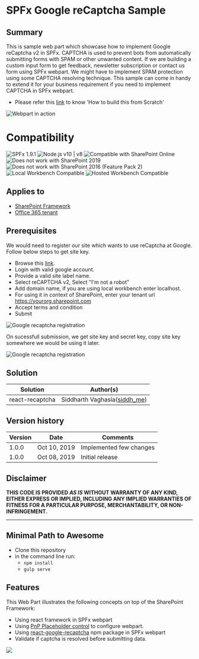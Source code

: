 # SPFx Google reCaptcha Sample

## Summary

This is sample web part which showcase how to implement Google reCaptcha v2 in SPFx. CAPTCHA is used to prevent bots from automatically submitting forms with SPAM or other unwanted content. If we are building a custom input form to get feedback, newsletter subscription or contact us form using SPFx webpart. We might have to implement SPAM protection using some CAPTCHA resolving technique. This sample can come in handy to extend it for your
business requirement if you need to implement CAPTCHA in SPFx webpart.

* Please refer this [link](https://www.c-sharpcorner.com/article/google-recaptcha-in-sharepoint-framework-webpartspfx/) to know 'How to build this from Scratch'

![Webpart in action](screens/WebpartInAction.gif?raw=true "Webpart in action")


# Compatibility

![SPFx 1.9.1](https://img.shields.io/badge/SPFx-1.9.1-green.svg) 
![Node.js v10 | v8](https://img.shields.io/badge/Node.js-v10%20%7C%20v8-green.svg) 
![Compatible with SharePoint Online](https://img.shields.io/badge/SharePoint%20Online-Compatible-green.svg)
![Does not work with SharePoint 2019](https://img.shields.io/badge/SharePoint%20Server%202019-Incompatible-red.svg)
![Does not work with SharePoint 2016 (Feature Pack 2)](https://img.shields.io/badge/SharePoint%20Server%202016%20(Feature%20Pack%202)-Incompatible-red.svg "SharePoint Server 2016 Feature Pack 2 requires SPFx 1.1")
![Local Workbench Compatible](https://img.shields.io/badge/Local%20Workbench-Compatible-green.svg)
![Hosted Workbench Compatible](https://img.shields.io/badge/Hosted%20Workbench-Compatible-green.svg)

## Applies to

* [SharePoint Framework](https://docs.microsoft.com/sharepoint/dev/spfx/sharepoint-framework-overview)
* [Office 365 tenant](https://docs.microsoft.com/sharepoint/dev/spfx/set-up-your-developer-tenant)


## Prerequisites

We would need to register our site which wants to use reCaptcha at Google. Follow below steps to get site key. 

* Browse this [link](https://www.google.com/recaptcha/admin). 
* Login with valid google account.
* Provide a valid site label name.
* Select reCAPTCHA v2, Select "I'm not a robot"
* Add domain name, if you are using local workbench enter localhost. 
* For using it in context of SharePoint, enter your tenant url https://yourorg.sharepoint.com
* Accept terms and condition
* Submit

![Google recaptcha registration](screens/1.png?raw=true "Google recaptcha registration")

On sucessfull submission, we get site key and secret key, copy site key somewhere we would be using it later. 

![Google recaptcha registration](screens/2.png?raw=true "Google recaptcha registration")

## Solution

Solution|Author(s)
--------|---------
react-recaptcha | Siddharth Vaghasia([siddh_me](https://twitter.com/siddh_me/))

## Version history

Version|Date|Comments
-------|----|--------
1.0.0|Oct 10, 2019|Implemented few changes
1.0.0|Oct 08, 2019|Initial release

## Disclaimer

**THIS CODE IS PROVIDED *AS IS* WITHOUT WARRANTY OF ANY KIND, EITHER EXPRESS OR IMPLIED, INCLUDING ANY IMPLIED WARRANTIES OF FITNESS FOR A PARTICULAR PURPOSE, MERCHANTABILITY, OR NON-INFRINGEMENT.**

---

## Minimal Path to Awesome

* Clone this repository
* in the command line run:
  * `npm install`
  * `gulp serve`


## Features

This Web Part illustrates the following concepts on top of the SharePoint Framework:

* Using react framework in SPFx webpart
* Using [PnP Placeholder control](https://sharepoint.github.io/sp-dev-fx-controls-react/controls/Placeholder/) to configure webpart.
* Using [react-google-recaptcha](https://github.com/dozoisch/react-google-recaptcha) npm package in SPFx webpart
* Validate if captcha is resolved before submitting data.

<img src="https://telemetry.sharepointpnp.com/sp-dev-fx-webparts/samples/react-recaptcha" />
